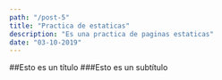 ```yaml
---
path: "/post-5"
title: "Practica de estaticas"
description: "Es una practica de paginas estaticas"
date: "03-10-2019"
---
```


##Esto es un título
###Esto es un subtítulo


